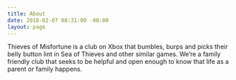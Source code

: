```yaml
---
title: About
date: 2018-02-07 08:31:00 -08:00
layout: page
---
```


Thieves of Misfortune is a club on Xbox that bumbles, burps and picks their belly button lint in Sea of Thieves and other similar games. We’re a family friendly club that seeks to be helpful and open enough to know that life as a parent or family happens. 
